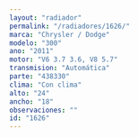 ```yaml
---
layout: "radiador"
permalink: "/radiadores/1626/"
marca: "Chrysler / Dodge"
modelo: "300"
ano: "2011"
motor: "V6 3.7 3.6, V8 5.7"
transmision: "Automática"
parte: "438330"
clima: "Con clima"
alto: "24"
ancho: "18"
observaciones: ""
id: "1626"
---
```


